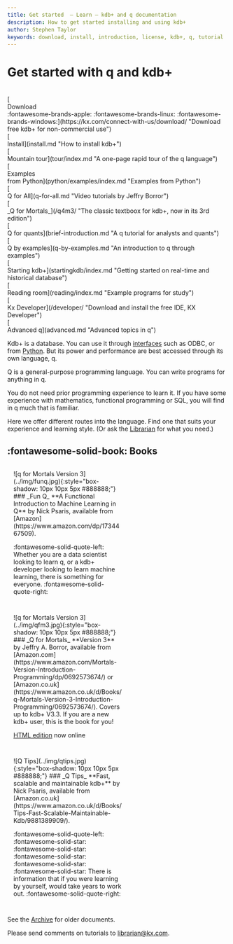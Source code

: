 ```yaml
---
title: Get started  – Learn – kdb+ and q documentation
description: How to get started installing and using kdb+
author: Stephen Taylor
keywords: download, install, introduction, license, kdb+, q, tutorial
---
```

# Get started with q and kdb+



<div style="clear: both">&nbsp;</div>

<div class="kx-flex-grid" markdown="1">
<div>
    [<i class="fas fa-fw fa-download fa-border fa-5x"></i><br/>
    Download<br/>
    :fontawesome-brands-apple:
    :fontawesome-brands-linux:
    :fontawesome-brands-windows:](https://kx.com/connect-with-us/download/  "Download free kdb+ for non-commercial use")
</div>
<div>
    [<i class="fas fa-fw fa-power-off fa-border fa-5x"></i><br/>
    Install](install.md "How to install kdb+")
</div>
<div>
    [<i class="fas fa-fw fa-hiking fa-border fa-5x"></i><br/>
    Mountain tour](tour/index.md "A one-page rapid tour of the q language")
</div>
<div>
    [<i class="fab fa-fw fa-python fa-border fa-5x"></i><br/>
    Examples<br>from Python](python/examples/index.md "Examples from Python")
</div>
<div>
    [<i class="fab fa-fw fa-youtube fa-border fa-5x"></i><br/>
    Q for All](q-for-all.md "Video tutorials by Jeffry Borror")
</div>
<!--
<div>
    [<i class="fab fa-fw fa-python fa-border fa-5x"></i><br/>
    Python to q](python/basic.md "Python programs and their q equivalents")
</div>
-->
<div>
    [<i class="fas fa-fw fa-street-view fa-border fa-5x"></i><br/>
    _Q for Mortals_](/q4m3/ "The classic textboox for kdb+, now in its 3rd edition")
</div>
<div>
    [<i class="fas fa-fw fa-chart-line fa-border fa-5x"></i><br/>
    Q for quants](brief-introduction.md "A q tutorial for analysts and quants")
</div>
<div>
    [<i class="fas fa-fw fa-code fa-border fa-5x"></i><br/>
    Q by examples](q-by-examples.md "An introduction to q through examples")
</div>
<div>
    [<i class="fas fa-fw fa-database fa-border fa-5x"></i><br/>
    Starting kdb+](startingkdb/index.md "Getting started on real-time and historical database")
</div>
<!--
<div>
    [<i class="fas fa-fw fa-bolt fa-border fa-5x"></i><br/>
    Brief intro](brief-introduction/index.md "A brief introduction to the q language and kdb+ databases")
</div>
-->
<div>
    [<i class="fas fa-fw fa-book-reader fa-border fa-5x"></i><br/>
    Reading room](reading/index.md "Example programs for study")
</div>
<div>
    [<i class="fas fa-fw fa-laptop-code fa-border fa-5x"></i><br/>
    Kx Developer](/developer/ "Download and install the free IDE, KX Developer")
</div>
<!--
<div>
    [<i class="fas fa-fw fa-chalkboard-teacher fa-border fa-5x"></i><br/>
    learn.kx.com](https://learn.kx.com/ "Online classroms")
</div>
-->
<div>
    [<i class="fas fa-fw fa-graduation-cap fa-border fa-5x"></i><br/>
    Advanced q](advanced.md "Advanced topics in q")
</div>

</div>

Kdb+ is a database. You can use it through [interfaces](../interfaces/index.md) such as ODBC, or from [Python](../interfaces/pyq/index.md). But its power and performance are best accessed through its own language, q.

Q is a general-purpose programming language. You can write programs for anything in q. 

You do not need prior programming experience to learn it. 
If you have some experience with mathematics, functional programming or SQL, you will find in q much that is familiar. 

Here we offer different routes into the language.
Find one that suits your experience and learning style.
(Or ask the [Librarian](mailto:librarian@code.kx.com) for what you need.)


## :fontawesome-solid-book: Books

<div style="display: inline-block; padding: 1em; vertical-align: top; width: 250px;" markdown="1">
![q for Mortals Version 3](../img/funq.jpg){:style="box-shadow: 10px 10px 5px #888888;"}
### _Fun Q_
**A Functional Introduction to Machine Learning in Q**
by Nick Psaris, available from [Amazon](https://www.amazon.com/dp/1734467509). 

:fontawesome-solid-quote-left:
Whether you are a data scientist looking to learn q, or a kdb+ developer looking to learn machine learning, there is something for everyone.
:fontawesome-solid-quote-right:
</div>

<div style="display: inline-block; padding: 1em; vertical-align: top; width: 250px;" markdown="1">
![q for Mortals Version 3](../img/qfm3.jpg){:style="box-shadow: 10px 10px 5px #888888;"}
### _Q for Mortals_
**Version 3**
by Jeffry A. Borror, available from [Amazon.com](https://www.amazon.com/Mortals-Version-Introduction-Programming/dp/0692573674/) or [Amazon.co.uk](https://www.amazon.co.uk/d/Books/q-Mortals-Version-3-Introduction-Programming/0692573674/). Covers up to kdb+ V3.3. If you are a new kdb+ user, this is the book for you!

[HTML edition](/q4m3/) now online
</div>

<div style="display: inline-block; padding: 1em; vertical-align: top; width: 250px;" markdown="1">
![Q Tips](../img/qtips.jpg){:style="box-shadow: 10px 10px 5px #888888;"}
### _Q Tips_
**Fast, scalable and maintainable kdb+**
by Nick Psaris, available from [Amazon.co.uk](https://www.amazon.co.uk/d/Books/Tips-Fast-Scalable-Maintainable-Kdb/9881389909/).

:fontawesome-solid-quote-left:
:fontawesome-solid-star:
:fontawesome-solid-star:
:fontawesome-solid-star:
:fontawesome-solid-star:
:fontawesome-solid-star:
There is information that if you were learning by yourself, would take years to work out.
:fontawesome-solid-quote-right:
</div>




See the [Archive](archive.md) for older documents.

Please send comments on tutorials to <librarian@kx.com>.
